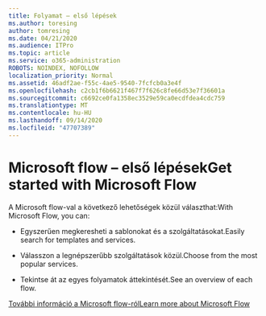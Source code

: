 ```yaml
---
title: Folyamat – első lépések
ms.author: toresing
author: tomresing
ms.date: 04/21/2020
ms.audience: ITPro
ms.topic: article
ms.service: o365-administration
ROBOTS: NOINDEX, NOFOLLOW
localization_priority: Normal
ms.assetid: 46adf2ae-f55c-4ae5-9540-7fcfcb0a3e4f
ms.openlocfilehash: c2cb1f6b6621f467f7f626c8fe66d53e7f36601a
ms.sourcegitcommit: c6692ce0fa1358ec3529e59ca0ecdfdea4cdc759
ms.translationtype: MT
ms.contentlocale: hu-HU
ms.lasthandoff: 09/14/2020
ms.locfileid: "47707389"
---
```

# <a name="get-started-with-microsoft-flow"></a><span data-ttu-id="27038-102">Microsoft flow – első lépések</span><span class="sxs-lookup"><span data-stu-id="27038-102">Get started with Microsoft Flow</span></span>

<span data-ttu-id="27038-103">A Microsoft flow-val a következő lehetőségek közül választhat:</span><span class="sxs-lookup"><span data-stu-id="27038-103">With Microsoft Flow, you can:</span></span>
  
- <span data-ttu-id="27038-104">Egyszerűen megkeresheti a sablonokat és a szolgáltatásokat.</span><span class="sxs-lookup"><span data-stu-id="27038-104">Easily search for templates and services.</span></span>
    
- <span data-ttu-id="27038-105">Válasszon a legnépszerűbb szolgáltatások közül.</span><span class="sxs-lookup"><span data-stu-id="27038-105">Choose from the most popular services.</span></span>
    
- <span data-ttu-id="27038-106">Tekintse át az egyes folyamatok áttekintését.</span><span class="sxs-lookup"><span data-stu-id="27038-106">See an overview of each flow.</span></span>
    
[<span data-ttu-id="27038-107">További információ a Microsoft flow-ról</span><span class="sxs-lookup"><span data-stu-id="27038-107">Learn more about Microsoft Flow</span></span>](https://go.microsoft.com/fwlink/?linkid=874446)
  

